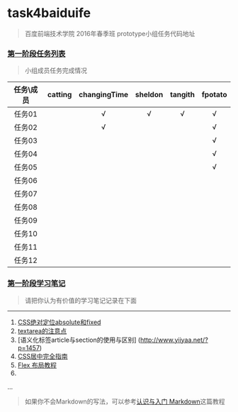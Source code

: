 # task4baiduife
> 百度前端技术学院 2016年春季班 prototype小组任务代码地址


### [第一阶段任务列表](http://ife.baidu.com/task/all)
> 小组成员任务完成情况

| 任务\成员    | catting      | changingTime | sheldon      | tangith      | fpotato      |
|:------------:|:------------:|:------------:|:------------:|:------------:|:------------:|
| 任务01       |              |     √        |       √      |     √        | √            |
| 任务02       |              |     √        |              |              | √            |
| 任务03       |              |              |              |              | √            |
| 任务04       |              |              |              |              | √            |
| 任务05       |              |              |              |              | √            |
| 任务06       |              |              |              |              |              |
| 任务07       |              |              |              |              |              |
| 任务08       |              |              |              |              |              |
| 任务09       |              |              |              |              |              |
| 任务10       |              |              |              |              |              |
| 任务11       |              |              |              |              |              |
| 任务12       |              |              |              |              |              |

### [第一阶段学习笔记](http://ife.baidu.com/note/all)
> 请把你认为有价值的学习笔记记录在下面


***
1. [CSS绝对定位absolute和fixed](http://ife.baidu.com/note/detail?noteId=41)
2. [textarea的注意点](http://www.monmonkey.com/rumenpian/html/textarea.html)
3. [语义化标签article与section的使用与区别] (http://www.yiiyaa.net/?p=1457)
4. [CSS居中完全指南](http://www.jianshu.com/p/2df4828adfd4)
5. [Flex 布局教程](http://www.ruanyifeng.com/blog/2015/07/flex-grammar.html?utm_source=tuicool)
6.
...



> 如果你不会Markdown的写法，可以参考[认识与入门 Markdown](http://sspai.com/25137)这篇教程
